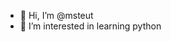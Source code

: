 - 👋 Hi, I’m @msteut
- 👀 I’m interested in learning python

<!---
msteut/msteut is a ✨ special ✨ repository because its `README.md` (this file) appears on your GitHub profile.
You can click the Preview link to take a look at your changes.
--->
